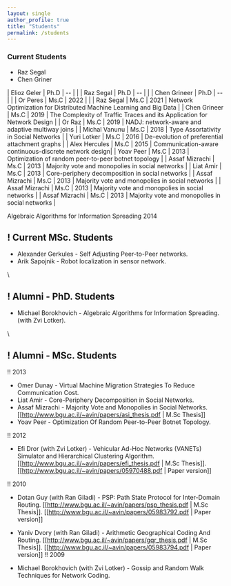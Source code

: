 ```yaml
---
layout: single
author_profile: true
title: "Students"
permalink: /students
---
```


### Current Students
* Raz Segal
* Chen Griner

| Elioz Geler | Ph.D | -- | |
| Raz Segal | Ph.D | -- | |
| Chen Grineer | Ph.D | -- | |
| Or Peres | Ms.C | 2022 | |
| Raz Segal | Ms.C | 2021 | Network Optimization for Distributed Machine Learning and Big Data |
| Chen Grineer | Ms.C | 2019 | The Complexity of Traffic Traces and its Application for Network Design |
| Or Raz | Ms.C | 2019 | NADJ: network-aware and adaptive multiway joins |
| Michal Vanunu | Ms.C | 2018 | Type Assortativity in Social Networks |
| Yuri Lotker | Ms.C | 2016 | De-evolution of preferential attachment graphs |
| Alex Hercules | Ms.C | 2015 | Communication-aware continuous-discrete network design|
| Yoav Peer | Ms.C | 2013 | Optimization of random peer-to-peer botnet topology |
| Assaf Mizrachi | Ms.C | 2013 | Majority vote and monopolies in social networks |
| Liat Amir | Ms.C | 2013 | Core-periphery decomposition in social networks |
| Assaf Mizrachi | Ms.C | 2013 | Majority vote and monopolies in social networks |
| Assaf Mizrachi | Ms.C | 2013 | Majority vote and monopolies in social networks |
| Assaf Mizrachi | Ms.C | 2013 | Majority vote and monopolies in social networks |


Algebraic Algorithms for Information Spreading 2014

! Current MSc. Students
----
* Alexander Gerkules - Self Adjusting Peer-to-Peer networks.   
* Arik Sapojnik - Robot localization in sensor network.

\\

! Alumni - PhD. Students
---- 
* Michael Borokhovich - Algebraic Algorithms for Information Spreading. (with Zvi Lotker).

\\

! Alumni - MSc. Students
----
!! 2013
* Omer Dunay - Virtual Machine Migration Strategies To Reduce Communication Cost.
* Liat Amir - Core-Periphery Decomposition in Social Networks.
* Assaf Mizrachi - Majority Vote and Monopolies in Social Networks. [[http://www.bgu.ac.il/~avin/papers/asi_thesis.pdf | M.Sc Thesis]]
* Yoav Peer - Optimization Of Random Peer-to-Peer Botnet Topology. 

!! 2012
* Efi Dror (with Zvi Lotker) - Vehicular Ad-Hoc Networks (VANETs) Simulator and Hierarchical Clustering Algorithm. [[http://www.bgu.ac.il/~avin/papers/efi_thesis.pdf | M.Sc Thesis]]. [[http://www.bgu.ac.il/~avin/papers/05970488.pdf | Paper version]]

!! 2010
* Dotan Guy (with Ran Giladi) - PSP: Path State Protocol for Inter-Domain Routing. [[http://www.bgu.ac.il/~avin/papers/psp_thesis.pdf | M.Sc Thesis]].  [[http://www.bgu.ac.il/~avin/papers/05983792.pdf | Paper version]]

* Yaniv Dvory (with Ran Giladi) - Arithmetic Geographical Coding And Routing. [[http://www.bgu.ac.il/~avin/papers/gqr_thesis.pdf | M.Sc Thesis]]. [[http://www.bgu.ac.il/~avin/papers/05983794.pdf | Paper version]]
!! 2009
* Michael Borokhovich (with Zvi Lotker) - Gossip and Random Walk Techniques for Network Coding.
